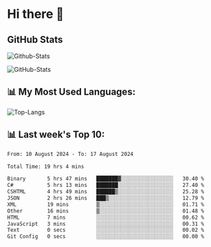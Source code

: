 # Hi there 👋

## GitHub Stats
![Github-Stats](https://github-readme-stats-sigma-five.vercel.app/api?username=ltorson&show_icons=true&theme=radical&count_private=true&show=reviews,discussions_started,discussions_answered,prs_merged,prs_merged_percentage)

![GitHub-Stats](https://github-readme-stats.vercel.app/api/wakatime?username=LeeTorson&theme=synthwave&size_weight=0.5&count_weight=0.5&title_color=36F9F6&langs_count=10&count_private=true)

## 📊 My Most Used Languages:
![Top-Langs](https://github-readme-stats-sigma-five.vercel.app/api/top-langs/?username=LTorson&layout=compact&langs_count=10)


## 📊 Last week's Top 10:
<!--START_SECTION:waka-->

```txt
From: 10 August 2024 - To: 17 August 2024

Total Time: 19 hrs 4 mins

Binary       5 hrs 47 mins   ███████▓░░░░░░░░░░░░░░░░░   30.40 %
C#           5 hrs 13 mins   ███████░░░░░░░░░░░░░░░░░░   27.40 %
CSHTML       4 hrs 49 mins   ██████▒░░░░░░░░░░░░░░░░░░   25.28 %
JSON         2 hrs 26 mins   ███▒░░░░░░░░░░░░░░░░░░░░░   12.79 %
XML          19 mins         ▒░░░░░░░░░░░░░░░░░░░░░░░░   01.71 %
Other        16 mins         ▒░░░░░░░░░░░░░░░░░░░░░░░░   01.48 %
HTML         7 mins          ░░░░░░░░░░░░░░░░░░░░░░░░░   00.62 %
JavaScript   3 mins          ░░░░░░░░░░░░░░░░░░░░░░░░░   00.31 %
Text         0 secs          ░░░░░░░░░░░░░░░░░░░░░░░░░   00.02 %
Git Config   0 secs          ░░░░░░░░░░░░░░░░░░░░░░░░░   00.00 %
```

<!--END_SECTION:waka-->

